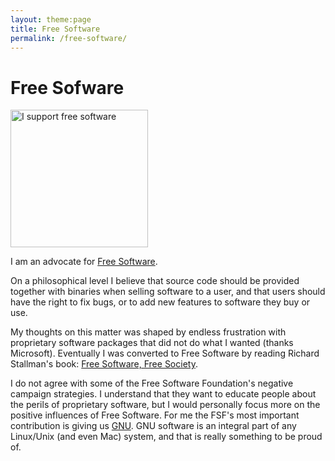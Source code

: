 ```yaml
---
layout: theme:page
title: Free Software
permalink: /free-software/
---
```


# Free Sofware

<a href="http://u.fsf.org/16f"><img class="rounded-img float-right" width="220" src="//static.fsf.org/nosvn/images/badges/i-support-fs_red-bg.png" alt="I support free software"></a>

I am an advocate for [Free Software](https://www.fsf.org/). 

On a philosophical level I believe that source code should be provided together with  binaries when selling software to a user, and that users should have the right to fix bugs, or to add new features to software they buy or use.

My thoughts on this matter was shaped by endless frustration with proprietary software  packages that did not do what I wanted (thanks Microsoft). Eventually I was converted to Free Software by reading Richard Stallman's book: [Free Software, Free Society](http://www.gnu.org/doc/fsfs-ii-2.pdf). 

I do not agree with some of the Free Software Foundation's negative campaign strategies. I understand that they want to educate people about the perils of proprietary software, but I would personally focus more on the positive influences of Free Software. For me the FSF's most important contribution is giving us [GNU](http://www.gnu.org/). GNU software is an integral part of any Linux/Unix (and even Mac) system, and that is really something to be proud of.
